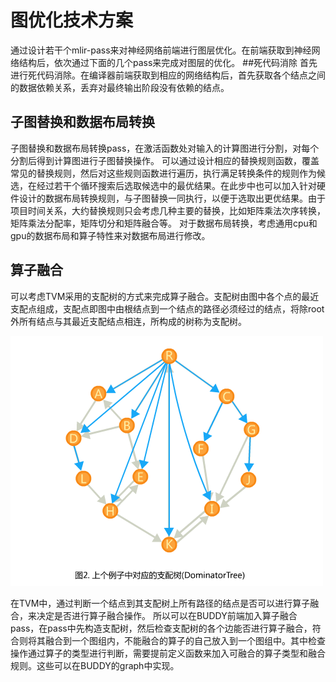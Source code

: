# 图优化技术方案
通过设计若干个mlir-pass来对神经网络前端进行图层优化。在前端获取到神经网络结构后，依次通过下面的几个pass来完成对图层的优化。
##死代码消除
首先进行死代码消除。在编译器前端获取到相应的网络结构后，首先获取各个结点之间的数据依赖关系，丢弃对最终输出阶段没有依赖的结点。

## 子图替换和数据布局转换
子图替换和数据布局转换pass，在激活函数处对输入的计算图进行分割，对每个分割后得到计算图进行子图替换操作。
可以通过设计相应的替换规则函数，覆盖常见的替换规则，然后对这些规则函数进行遍历，执行满足转换条件的规则作为候选，在经过若干个循环搜索后选取候选中的最优结果。在此步中也可以加入针对硬件设计的数据布局转换规则，与子图替换一同执行，以便于选取出更优结果。由于项目时间关系，大约替换规则只会考虑几种主要的替换，比如矩阵乘法次序转换，矩阵乘法分配率，矩阵切分和矩阵融合等。
对于数据布局转换，考虑通用cpu和gpu的数据布局和算子特性来对数据布局进行修改。

## 算子融合
可以考虑TVM采用的支配树的方式来完成算子融合。支配树由图中各个点的最近支配点组成，支配点即图中由根结点到一个结点的路径必须经过的结点，将除root外所有结点与其最近支配结点相连，所构成的树称为支配树。

![Dominator Graph](./Images/Dominator_Graph.png)

在TVM中，通过判断一个结点到其支配树上所有路径的结点是否可以进行算子融合，来决定是否进行算子融合操作。
所以可以在BUDDY前端加入算子融合pass，在pass中先构造支配树，然后检查支配树的各个边能否进行算子融合，符合则将其融合到一个图组内，不能融合的算子的自己放入到一个图组中。其中检查操作通过算子的类型进行判断，需要提前定义函数来加入可融合的算子类型和融合规则。这些可以在BUDDY的graph中实现。
